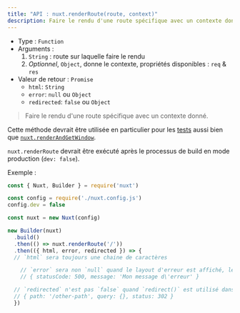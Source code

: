 ```yaml
---
title: "API : nuxt.renderRoute(route, context)"
description: Faire le rendu d'une route spécifique avec un contexte donné.
---
```


- Type : `Function`
- Arguments :
  1. `String` : route sur laquelle faire le rendu
  2. *Optionnel*, `Object`, donne le contexte, propriétés disponibles : `req` & `res`
- Valeur de retour : `Promise`
  - `html`: `String`
  - `error`: `null` ou `Object`
  - `redirected`: `false` ou `Object`

> Faire le rendu d'une route spécifique avec un contexte donné.

Cette méthode devrait être utilisée en particulier pour les [tests](guide/development-tools#tests-de-bout-en-bout) aussi bien que [`nuxt.renderAndGetWindow`](/api/nuxt-render-and-get-window).

<div class="Alert Alert--orange">

`nuxt.renderRoute` devrait être exécuté après le processus de build en mode production (`dev: false`).

</div>

Exemple :

```js
const { Nuxt, Builder } = require('nuxt')

const config = require('./nuxt.config.js')
config.dev = false

const nuxt = new Nuxt(config)

new Builder(nuxt)
  .build()
  .then(() => nuxt.renderRoute('/'))
  .then(({ html, error, redirected }) => {
  // `html` sera toujours une chaine de caractères

    // `error` sera non `null` quand le layout d'erreur est affiché, le format d'erreur est :
    // { statusCode: 500, message: 'Mon message d\'erreur' }

  // `redirected` n'est pas `false` quand `redirect()` est utilisé dans `asyncData()` ou `fetch()`
  // { path: '/other-path', query: {}, status: 302 }
  })
```
